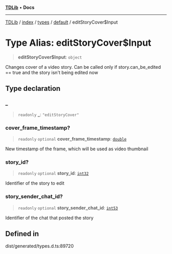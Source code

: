[**TDLib**](../../../../../../README.md) • **Docs**

***

[TDLib](../../../../../../modules.md) / [index](../../../../../README.md) / [types](../../../README.md) / [default](../README.md) / editStoryCover$Input

# Type Alias: editStoryCover$Input

> **editStoryCover$Input**: `object`

Changes cover of a video story. Can be called only if story.can_be_edited == true and the story isn't being edited now

## Type declaration

### \_

> `readonly` **\_**: `"editStoryCover"`

### cover\_frame\_timestamp?

> `readonly` `optional` **cover\_frame\_timestamp**: [`double`](double.md)

New timestamp of the frame, which will be used as video thumbnail

### story\_id?

> `readonly` `optional` **story\_id**: [`int32`](int32.md)

Identifier of the story to edit

### story\_sender\_chat\_id?

> `readonly` `optional` **story\_sender\_chat\_id**: [`int53`](int53.md)

Identifier of the chat that posted the story

## Defined in

dist/generated/types.d.ts:89720
